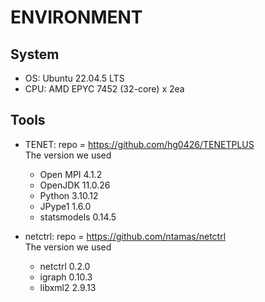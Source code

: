 # ENVIRONMENT  

## System
- OS: Ubuntu 22.04.5 LTS  
- CPU: AMD EPYC 7452 (32-core) x 2ea  

## Tools
- TENET: repo = https://github.com/hg0426/TENETPLUS  
	The version we used  
	- Open MPI 4.1.2  
	- OpenJDK 11.0.26  
	- Python 3.10.12  
	- JPype1 1.6.0  
	- statsmodels 0.14.5  

- netctrl: repo = https://github.com/ntamas/netctrl  
	The version we used  
	- netctrl 0.2.0  
	- igraph 0.10.3  
	- libxml2 2.9.13  

